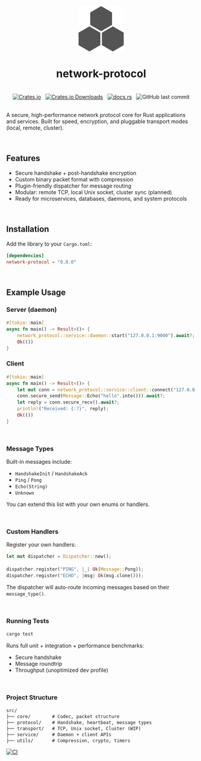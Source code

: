 <div align="center">
        <img width="120px" height="auto" src="https://raw.githubusercontent.com/jamesgober/jamesgober/main/media/icons/hexagon-3.svg" alt="Triple Hexagon">
    <h1>network-protocol</h1>
    <br>
    <div>
        <a href="https://crates.io/crates/network-protocol" alt="Network-Protocol on Crates.io"><img alt="Crates.io" src="https://img.shields.io/crates/v/network-protocol"></a>
        <span>&nbsp;</span>
        <a href="https://crates.io/crates/network-protocol" alt="Download Network-Protocol"><img alt="Crates.io Downloads" src="https://img.shields.io/crates/d/network-protocol?color=%230099ff"></a>
        <span>&nbsp;</span>
        <a href="https://docs.rs/network-protocol" title="Network-Protocol Documentation"><img alt="docs.rs" src="https://img.shields.io/docsrs/network-protocol"></a>
        <span>&nbsp;</span>
        <img alt="GitHub last commit" src="https://img.shields.io/github/last-commit/jamesgober/network-protocol?color=%23347d39" alt="last commit badge">
    </div>
</div>
<br>
<p>
    A secure, high-performance network protocol core for Rust applications and services. Built for speed, encryption, and pluggable transport modes (local, remote, cluster).
</p>
<br>

## Features
- Secure handshake + post-handshake encryption
- Custom binary packet format with compression
- Plugin-friendly dispatcher for message routing
- Modular: remote TCP, local Unix socket, cluster sync (planned)
- Ready for microservices, databases, daemons, and system protocols

<br>

## Installation
Add the library to your `Cargo.toml`:
```toml
[dependencies]
network-protocol = "0.8.0"
```

<br>

## Example Usage

### Server (daemon)
```rust
#[tokio::main]
async fn main() -> Result<()> {
    network_protocol::service::daemon::start("127.0.0.1:9000").await?;
    Ok(())
}
```

### Client
```rust
#[tokio::main]
async fn main() -> Result<()> {
    let mut conn = network_protocol::service::client::connect("127.0.0.1:9000").await?;
    conn.secure_send(Message::Echo("hello".into())).await?;
    let reply = conn.secure_recv().await?;
    println!("Received: {:?}", reply);
    Ok(())
}
```

<br>

### Message Types
Built-in messages include:
- `HandshakeInit` / `HandshakeAck`
- `Ping` / `Pong`
- `Echo(String)`
- `Unknown`

You can extend this list with your own enums or handlers.

<br>

### Custom Handlers
Register your own handlers:
```rust
let mut dispatcher = Dispatcher::new();

dispatcher.register("PING", |_| Ok(Message::Pong));
dispatcher.register("ECHO", |msg| Ok(msg.clone()));
```

The dispatcher will auto-route incoming messages based on their `message_type()`.

<br>

### Running Tests
```bash
cargo test
```

Runs full unit + integration + performance benchmarks:
- Secure handshake
- Message roundtrip
- Throughput (unoptimized dev profile)

<br>

### Project Structure
```
src/
├── core/        # Codec, packet structure
├── protocol/    # Handshake, heartbeat, message types
├── transport/   # TCP, Unix socket, Cluster (WIP)
├── service/     # Daemon + client APIs
├── utils/       # Compression, crypto, timers
```



[![CI](https://github.com/jamesgober/network-protocol/actions/workflows/ci.yml/badge.svg)](https://github.com/jamesgober/network-protocol/actions)